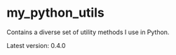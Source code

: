 # my_python_utils
Contains a diverse set of utility methods I use in Python.

Latest version: 0.4.0
